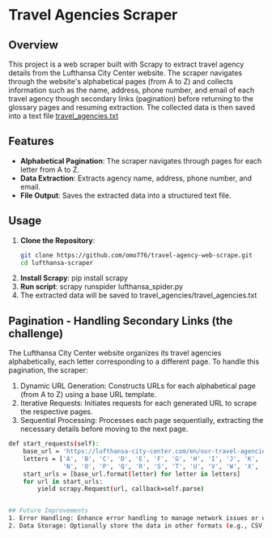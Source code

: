 # Travel Agencies Scraper

## Overview

This project is a web scraper built with Scrapy to extract travel agency details from the Lufthansa City Center website. The scraper navigates through the website's alphabetical pages (from A to Z) and collects information such as the name, address, phone number, and email of each travel agency though secondary links (pagination) before returning to the glossary pages and resuming extraction. The collected data is then saved into a text file [travel_agencies.txt](https://github.com/user-attachments/files/16112312/travel_agencies.txt)


## Features
- **Alphabetical Pagination**: The scraper navigates through pages for each letter from A to Z.
- **Data Extraction**: Extracts agency name, address, phone number, and email.
- **File Output**: Saves the extracted data into a structured text file.


## Usage
1. **Clone the Repository**:
   ```bash
   git clone https://github.com/omo776/travel-agency-web-scrape.git
   cd lufthansa-scraper
2. **Install Scrapy**:
   pip install scrapy
3. **Run script**:
   scrapy runspider lufthansa_spider.py
4. The extracted data will be saved to travel_agencies/travel_agencies.txt


## Pagination - Handling Secondary Links (the challenge)
The Lufthansa City Center website organizes its travel agencies alphabetically, each letter corresponding to a different page. To handle this pagination, the scraper:

1. Dynamic URL Generation: Constructs URLs for each alphabetical page (from A to Z) using a base URL template.
2. Iterative Requests: Initiates requests for each generated URL to scrape the respective pages.
3. Sequential Processing: Processes each page sequentially, extracting the necessary details before moving to the next page.
   
```bash
def start_requests(self):
    base_url = 'https://lufthansa-city-center.com/en/our-travel-agencies/from-a-to-z/?city={}'
    letters = ['A', 'B', 'C', 'D', 'E', 'F', 'G', 'H', 'I', 'J', 'K', 'L', 'M', 
               'N', 'O', 'P', 'Q', 'R', 'S', 'T', 'U', 'V', 'W', 'X', 'Y', 'Z']
    start_urls = [base_url.format(letter) for letter in letters]
    for url in start_urls:
        yield scrapy.Request(url, callback=self.parse)


## Future Improvements
1. Error Handling: Enhance error handling to manage network issues or unexpected HTML structure changes.
2. Data Storage: Optionally store the data in other formats (e.g., CSV, XLS) or directly into a database.

